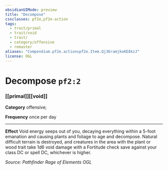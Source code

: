 ```yaml
---
obsidianUIMode: preview
title: "Decompose"
cssclasses: pf2e,pf2e-action
tags:
  - trait/primal
  - trait/void
  - trait/
  - category/offensive
  - remaster
aliases: "Compendium.pf2e.actionspf2e.Item.Qj36ramjkoKE8kzJ"
license: OGL
---
```

# Decompose `pf2:2`

### [[primal]][[void]]

**Category** offensive; 




**Frequency** once per day

* * *

**Effect** Void energy seeps out of you, decaying everything within a 5-foot emanation and causing plants and foliage to age and decompose. Natural difficult terrain is destroyed, and creatures in the area with the plant or wood trait take 1d6 void damage with a Fortitude check save against your class DC or spell DC, whichever is higher.

*Source: Pathfinder Rage of Elements*
*OGL*